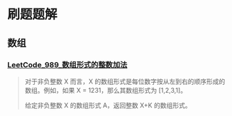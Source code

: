 # 刷题题解


## 数组


### [LeetCode_989_数组形式的整数加法](/src/题解/数组/LeetCode_989_数组形式的整数加法.md)

>对于非负整数 X 而言，X 的数组形式是每位数字按从左到右的顺序形成的数组。例如，如果 X = 1231，那么其数组形式为 [1,2,3,1]。
>
> 给定非负整数 X 的数组形式 A，返回整数 X+K 的数组形式。









